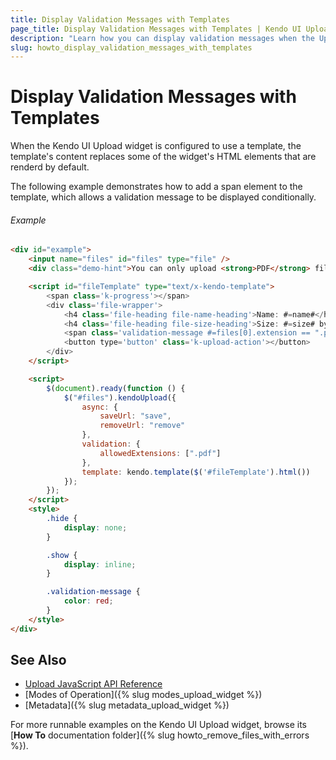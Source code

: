 ```yaml
---
title: Display Validation Messages with Templates
page_title: Display Validation Messages with Templates | Kendo UI Upload
description: "Learn how you can display validation messages when the Upload is configured to use a Template."
slug: howto_display_validation_messages_with_templates
---
```


# Display Validation Messages with Templates

When the Kendo UI Upload widget is configured to use a template, the template's content replaces some of the widget's HTML elements that are renderd by default.   

The following example demonstrates how to add a span element to the template, which allows a validation message to be displayed conditionally.

###### Example

```html
<div id="example">
    <input name="files" id="files" type="file" />
    <div class="demo-hint">You can only upload <strong>PDF</strong> files.</div>

    <script id="fileTemplate" type="text/x-kendo-template">
        <span class='k-progress'></span>
        <div class='file-wrapper'>
            <h4 class='file-heading file-name-heading'>Name: #=name#</h4>
            <h4 class='file-heading file-size-heading'>Size: #=size# bytes</h4>
            <span class='validation-message #=files[0].extension == ".pdf" ? "hide" : "show"#'>#=files[0].extension# file type not allowed. </span>
            <button type='button' class='k-upload-action'></button>
        </div>
    </script>

    <script>
        $(document).ready(function () {
            $("#files").kendoUpload({
                async: {
                    saveUrl: "save",
                    removeUrl: "remove"
                },
                validation: {
                    allowedExtensions: [".pdf"]
                },
                template: kendo.template($('#fileTemplate').html())
            });
        });
    </script>
    <style>
        .hide {
            display: none;
        }

        .show {
            display: inline;
        }

        .validation-message {
            color: red;
        }
    </style>
</div>
```

## See Also

* [Upload JavaScript API Reference](/api/javascript/ui/upload)
* [Modes of Operation]({% slug modes_upload_widget %})
* [Metadata]({% slug metadata_upload_widget %})

For more runnable examples on the Kendo UI Upload widget, browse its [**How To** documentation folder]({% slug howto_remove_files_with_errors %}).
